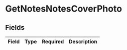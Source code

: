 # GetNotesNotesCoverPhoto


## Fields

| Field       | Type        | Required    | Description |
| ----------- | ----------- | ----------- | ----------- |
